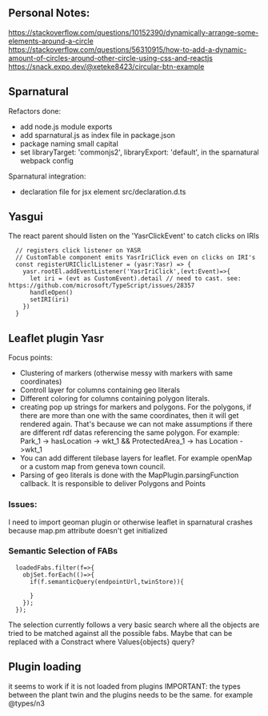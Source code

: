 ## Personal Notes:
https://stackoverflow.com/questions/10152390/dynamically-arrange-some-elements-around-a-circle
https://stackoverflow.com/questions/56310915/how-to-add-a-dynamic-amount-of-circles-around-other-circle-using-css-and-reactjs
https://snack.expo.dev/@xeteke8423/circular-btn-example


## Sparnatural
Refactors done:
- add node.js module exports
- add sparnatural.js as index file in package.json
- package naming small capital
- set libraryTarget: 'commonjs2',
	libraryExport: 'default',
    in the sparnatural webpack config

Sparnatural integration:
- declaration file for jsx element src/declaration.d.ts

## Yasgui
The react parent should listen on the 'YasrClickEvent' to catch clicks on IRIs
```
  // registers click listener on YASR 
  // CustomTable component emits YasrIriClick even on clicks on IRI's
  const registerURICliclListener = (yasr:Yasr) => {
    yasr.rootEl.addEventListener('YasrIriClick',(evt:Event)=>{
      let iri = (evt as CustomEvent).detail // need to cast. see: https://github.com/microsoft/TypeScript/issues/28357
      handleOpen()
      setIRI(iri)
    })
  }
```


## Leaflet plugin Yasr
Focus points:
- Clustering of markers (otherwise messy with markers with same coordinates)
- Controll layer for columns containing geo literals
- Different coloring for columns containing polygon literals.
- creating pop up strings for markers and polygons. For the polygons, if there are more than one with the same coordinates, then it will get rendered again.
  That's because we can not make assumptions if there are different rdf datas referencing the same polygon. For example:
     Park_1 -> hasLocation -> wkt_1 && ProtectedArea_1 -> has Location ->wkt_1
- You can add different tilebase layers for leaflet. For example openMap or a custom map from geneva town council.
- Parsing of geo literals is done with the MapPlugin.parsingFunction callback. It is responsible to deliver Polygons and Points
### Issues:
  I need to import geoman plugin or otherwise leaflet in sparnatural crashes because map.pm attribute doesn't get initialized

### Semantic Selection of FABs
```
  loadedFabs.filter(f=>{
    objSet.forEach(()=>{
      if(f.semanticQuery(endpointUrl,twinStore)){

      }
    });
  });
```
The selection currently follows a very basic search where all the objects are tried to be matched against all the possible fabs. Maybe that can be replaced with a Constract where Values{objects} query? 

## Plugin loading 
it seems to work if it is not loaded from plugins
IMPORTANT: the types between the plant twin and the plugins needs to be the same. for example @types/n3
